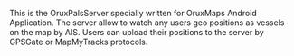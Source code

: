 This is the OruxPalsServer specially written for OruxMaps Android Application.
The server allow to watch any users geo positions as vessels on the map by AIS.
Users can upload their positions to the server by GPSGate or MapMyTracks protocols.
